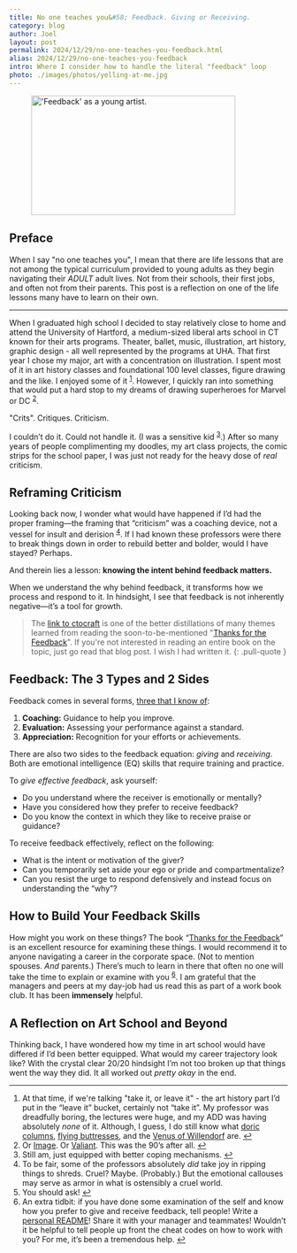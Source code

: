 ```yaml
---
title: No one teaches you&#58; Feedback. Giving or Receiving.
category: blog
author: Joel
layout: post
permalink: 2024/12/29/no-one-teaches-you-feedback.html
alias: 2024/12/29/no-one-teaches-you-feedback
intro: Where I consider how to handle the literal "feedback" loop
photo: ./images/photos/yelling-at-me.jpg
---
```


<figure class="photo-with-caption">
  <picture>
    <source
      srcset="{% imgproxy_url path: "/images/photos/yelling-at-me.jpg", width: 1344 %}"
      media="(min-width: 413px)" />
    <img
      src="{% imgproxy_url path: "/images/photos/yelling-at-me.jpg", width: 738 %}"
      alt="'Feedback' as a young artist."
      width="369"
      height="216" />
  </picture>
</figure>

## Preface

When I say "no one teaches you", I mean that there are life lessons that are
not among the typical curriculum provided to young adults as they begin
navigating their *ADULT* adult lives. Not from their schools, their first jobs,
and often not from their parents. This post is a reflection on one of the life
lessons many have to learn on their own.

***

When I graduated high school I decided to stay relatively close to home and
attend the University of Hartford, a medium-sized liberal arts school in CT
known for their arts programs. Theater, ballet, music, illustration, art
history, graphic design - all well represented by the programs at UHA.
That first year I chose my major, art with a concentration on illustration. I
spent most of it in art history classes and foundational 100 level classes,
figure drawing and the like. I enjoyed some of it
<sup><a href="#to-1" name="from-1">1</a></sup>. However, I quickly ran into
something that would put a hard stop to my dreams of drawing superheroes for
Marvel or DC <sup><a href="#to-2" name="from-2">2</a></sup>.

"Crits". Critiques. Criticism.

I couldn’t do it. Could not handle it.
(I was a sensitive kid <sup><a href="#to-3" name="from-3">3</a></sup>.)
After so many years of people complimenting my doodles, my art class projects,
the comic strips for the school paper, I was just not ready for the heavy dose
of *real* criticism.

## Reframing Criticism

Looking back now, I wonder what would have happened if I’d had the proper
framing&mdash;the framing that “criticism” was a coaching device, not a
vessel for insult and derision <sup><a href="#to-4" name="from-4">4</a></sup>.
If I had known these professors were there to break things down in order to
rebuild better and bolder, would I have stayed? Perhaps.

And therein lies a lesson: **knowing the intent behind feedback matters.**

When we understand the why behind feedback, it transforms how we process and
respond to it. In hindsight, I see that feedback is not inherently
negative&mdash;it’s a tool for growth.

> The [link to ctocraft] is one of the better distillations of many themes learned
> from reading the soon-to-be-mentioned "[Thanks for the Feedback]". If you're
> not interested in reading an entire book on the topic, just go read that blog
> post. I wish I had written it.
{: .pull-quote }

## Feedback: The 3 Types and 2 Sides

Feedback comes in several forms, [three that I know of]:

1. **Coaching:** Guidance to help you improve.
2. **Evaluation:** Assessing your performance against a standard.
3. **Appreciation:** Recognition for your efforts or achievements.

There are also two sides to the feedback equation: *giving* and *receiving*.
Both are emotional intelligence (EQ) skills that require training and practice.

To *give effective feedback*, ask yourself:

* Do you understand where the receiver is emotionally or mentally?
* Have you considered how they prefer to receive feedback?
* Do you know the context in which they like to receive praise or guidance?

To receive feedback effectively, reflect on the following:

* What is the intent or motivation of the giver?
* Can you temporarily set aside your ego or pride and compartmentalize?
* Can you resist the urge to respond defensively and instead focus on
  understanding the “why”?

## How to Build Your Feedback Skills

How might you work on these things? The book “[Thanks for the Feedback]”
is an excellent resource for examining these things. I would recommend it to
anyone navigating a career in the corporate space. (Not to mention spouses.
*And* parents.) There’s much to learn in there that often no one will take the
time to explain or examine with you <sup><a href="#to-6" name="from-6">6</a></sup>.
I am grateful that the managers and peers at my day-job had us read this as
part of a work book club. It has been **immensely** helpful.

## A Reflection on Art School and Beyond

Thinking back, I have wondered how my time in art school would have differed if
I’d been better equipped. What would my career trajectory look like? With the
crystal clear 20/20 hindsight I’m not too broken up that things went the way
they did. It all worked out *pretty okay* in the end.

***

1. At that time, if we're talking "take it, or leave it" - the art history part
   I’d put in the “leave it” bucket, certainly not “take it”. My professor was
   dreadfully boring, the lectures were huge, and my ADD was having absolutely
   *none* of it. Although, I guess, I do still know what [doric columns],
   [flying buttresses], and the [Venus of Willendorf] are.
   <a href="#from-1" name="to-1">&#8617;</a>
2. Or [Image]. Or [Valiant]. This was the
   90’s after all. <a href="#from-2" name="to-2">&#8617;</a>
3. Still am, just equipped with better coping mechanisms.
   <a href="#from-3" name="to-3">&#8617;</a>
4. To be fair, some of the professors absolutely *did* take joy in ripping
   things to shreds. Cruel? Maybe. (Probably.) But the emotional callouses may
   serve as armor in what is ostensibly a cruel world.
   <a href="#from-4" name="to-4"></a>
5. You should ask! <a href="#from-5" name="to-5">&#8617;</a>
6. An extra tidbit: if you have done some examination of the self and know how
   you prefer to give and receive feedback, tell people! Write a
   [personal README]! Share it with your manager and teammates! Wouldn’t it be
   helpful to tell people up front the cheat codes on how to work with you? For
   me, it’s been a tremendous help. <a href="#from-6" name="to-6">&#8617;</a>

[link to ctocraft]: https://ctocraft.com/blog/the-three-forms-of-feedback-appreciation-coaching-and-evaluation/
[three that I know of]: https://ctocraft.com/blog/the-three-forms-of-feedback-appreciation-coaching-and-evaluation/
[Thanks for the Feedback]: https://www.penguinrandomhouse.com/books/313485/thanks-for-the-feedback-by-douglas-stone-and-sheila-heen/
[doric columns]: https://en.wikipedia.org/wiki/Doric_order
[flying buttresses]: https://en.wikipedia.org/wiki/Flying_buttress
[Venus of Willendorf]: https://en.wikipedia.org/wiki/Venus_of_Willendorf
[Image]: https://imagecomics.com/
[Valiant]: https://valiantentertainment.com/
[personal README]: https://www.linkedin.com/pulse/write-personal-readme-improve-team-communication-behaviors-joly/
